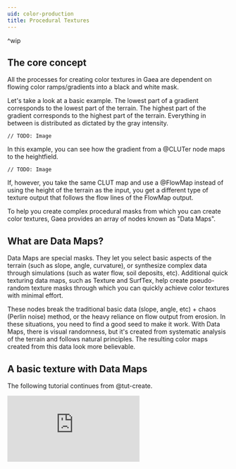 ```yaml
---
uid: color-production
title: Procedural Textures
---
```

^wip

## The core concept

All the processes for creating color textures in Gaea are dependent on flowing color ramps/gradients into a black and white mask.

Let's take a look at a basic example. The lowest part of a gradient corresponds to the lowest part of the terrain. The highest part of the gradient corresponds to the highest part of the terrain. Everything in between is distributed as dictated by the gray intensity.

`// TODO: Image`

In this example, you can see how the gradient from a @CLUTer node maps to the heightfield.

`// TODO: Image`

If, however, you take the same CLUT map and use a @FlowMap instead of using the height of the terrain as the input, you get a different type of texture output that follows the flow lines of the FlowMap output.

To help you create complex procedural masks from which you can create color textures, Gaea provides an array of nodes known as "Data Maps".


## What are Data Maps?

Data Maps are special masks. They let you select basic aspects of the terrain (such as slope, angle, curvature), or synthesize complex data through simulations (such as water flow, soil deposits, etc). Additional quick texturing data maps, such as Texture and SurfTex, help create pseudo-random texture masks through which you can quickly achieve color textures with minimal effort.

These nodes break the traditional basic data (slope, angle, etc) + chaos (Perlin noise) method, or the heavy reliance on flow output from erosion. In these situations, you need to find a good seed to make it work. With Data Maps, there is visual randomness, but it's created from systematic analysis of the terrain and follows natural principles. The resulting color maps created from this data look more believable.


## A basic texture with Data Maps

The following tutorial continues from @tut-create.

<div class="embed-responsive embed-responsive-16by9">
<iframe class="embed-responsive-item" src="https://www.youtube-nocookie.com/embed/4AFDXxYlQMg" frameborder="0" allow="accelerometer; autoplay; encrypted-media; gyroscope; picture-in-picture" allowfullscreen></iframe>
</div>
